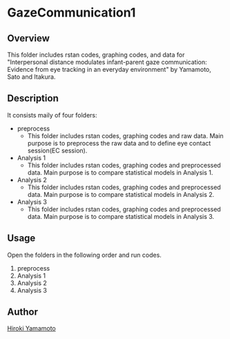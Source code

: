 GazeCommunication1
====

## Overview
This folder includes rstan codes, graphing codes, and data for "Interpersonal distance modulates infant-parent gaze communication: Evidence from eye tracking in an everyday environment" by Yamamoto, Sato and Itakura.

## Description
It consists maily of four folders:
- preprocess
  - This folder includes rstan codes, graphing codes and raw data. Main purpose is to preprocess the raw data and to define eye contact session(EC session).
- Analysis 1
  - This folder includes rstan codes, graphing codes and preprocessed data. Main purpose is to compare statistical models in Analysis 1.
- Analysis 2
  - This folder includes rstan codes, graphing codes and preprocessed data. Main purpose is to compare statistical models in Analysis 2.
- Analysis 3
  - This folder includes rstan codes, graphing codes and preprocessed data. Main purpose is to compare statistical models in Analysis 3.

## Usage
Open the folders in the following order and run codes.
1. preprocess
2. Analysis 1
3. Analysis 2
4. Analysis 3

## Author

[Hiroki Yamamoto](https://github.com/dororo1225)
